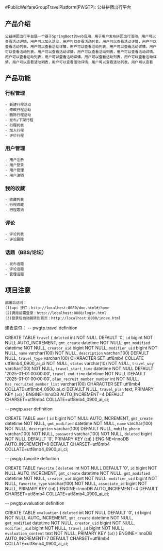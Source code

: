 #PublicWelfareGroupTravelPlatform(PWGTP): 公益拼团出行平台
## 产品介绍
    公益拼团出行平台是一个基于SpringBoot的web应用，用于用户发布拼团出行活动，用户可以查看活动详情，用户可以加入活动，用户可以查看活动列表，用户可以查看活动详情，用户可以查看活动列表，用户可以查看活动详情，用户可以查看活动列表，用户可以查看活动详情，用户可以查看活动列表，用户可以查看活动详情，用户可以查看活动列表，用户可以查看活动详情，用户可以查看活动列表，用户可以查看活动详情，用户可以查看活动列表，用户可以查看活动详情，用户可以查看活动列表，用户可以查看活动详情，用户可以查看活动列表，用户可以查看

## 产品功能
### 行程管理
    - 新建行程活动
    - 修改行程活动
    - 删除行程活动
    - 发布/下架行程
    - 行程列表
    - 加入行程
    - 评价行程
### 用户管理
    - 用户注册
    - 用户登录
    - 用户管理
    - 用户注销
### 我的收藏`
    - 收藏列表
    - 行程收藏
    - 行程取消
### 评论
    - 评论列表
    - 评论删除
### 话题（BBS/论坛）
    - 发布话题
    - 评论话题
    - 管理话题

## 项目注意
    部署后访问：
    (1)api 接口：http://localhost:8080/doc.html#/home
    (2)调用前需登录：http://localhost:8080/login.html
    (3)登录后自动跳转到首页：http://localhost:8080/index.html



建表语句：
-- pwgtp.travel definition

CREATE TABLE `travel` (
`deleted` int NOT NULL DEFAULT '0',
`id` bigint NOT NULL AUTO_INCREMENT,
`gmt_create` datetime NOT NULL,
`gmt_modified` datetime NOT NULL,
`creator_uid` bigint NOT NULL,
`modifier_uid` bigint NOT NULL,
`name` varchar(100) NOT NULL,
`description` varchar(100) DEFAULT NULL,
`travel_type` varchar(100) CHARACTER SET utf8mb4 COLLATE utf8mb4_0900_ai_ci NOT NULL,
`status` varchar(10) NOT NULL,
`travel_way` varchar(100) NOT NULL,
`travel_start_time` datetime NOT NULL DEFAULT '2025-01-01 00:00:00',
`travel_end_time` datetime NOT NULL DEFAULT '2025-01-01 00:00:00',
`plan_recruit_member_number` int NOT NULL,
`has_recruited_member_list` varchar(100) CHARACTER SET utf8mb4 COLLATE utf8mb4_0900_ai_ci DEFAULT NULL,
`travel_plan` text,
PRIMARY KEY (`id`)
) ENGINE=InnoDB AUTO_INCREMENT=4 DEFAULT CHARSET=utf8mb4 COLLATE=utf8mb4_0900_ai_ci;

-- pwgtp.`user` definition

CREATE TABLE `user` (
`id` bigint NOT NULL AUTO_INCREMENT,
`gmt_create` datetime NOT NULL,
`gmt_modified` datetime NOT NULL,
`name` varchar(100) NOT NULL,
`description` varchar(100) DEFAULT NULL,
`mobile_phone` varchar(100) NOT NULL,
`password` varchar(100) NOT NULL,
`deleted` bigint NOT NULL DEFAULT '0',
PRIMARY KEY (`id`)
) ENGINE=InnoDB AUTO_INCREMENT=8 DEFAULT CHARSET=utf8mb4 COLLATE=utf8mb4_0900_ai_ci;


-- pwgtp.favorite definition

CREATE TABLE `favorite` (
`deleted` int NOT NULL DEFAULT '0',
`id` bigint NOT NULL AUTO_INCREMENT,
`gmt_create` datetime NOT NULL,
`gmt_modified` datetime NOT NULL,
`creator_uid` bigint NOT NULL,
`modifier_uid` bigint NOT NULL,
`favorite_type` varchar(100) NOT NULL,
`associate_id` bigint NOT NULL,
PRIMARY KEY (`id`)
) ENGINE=InnoDB AUTO_INCREMENT=4 DEFAULT CHARSET=utf8mb4 COLLATE=utf8mb4_0900_ai_ci;


-- pwgtp.evaluation definition

CREATE TABLE `evaluation` (
`deleted` int NOT NULL DEFAULT '0',
`id` bigint NOT NULL AUTO_INCREMENT,
`gmt_create` datetime NOT NULL,
`gmt_modified` datetime NOT NULL,
`creator_uid` bigint NOT NULL,
`modifier_uid` bigint NOT NULL,
`travel_id` bigint NOT NULL,
`evaluation_content` text NOT NULL,
PRIMARY KEY (`id`)
) ENGINE=InnoDB AUTO_INCREMENT=7 DEFAULT CHARSET=utf8mb4 COLLATE=utf8mb4_0900_ai_ci;
